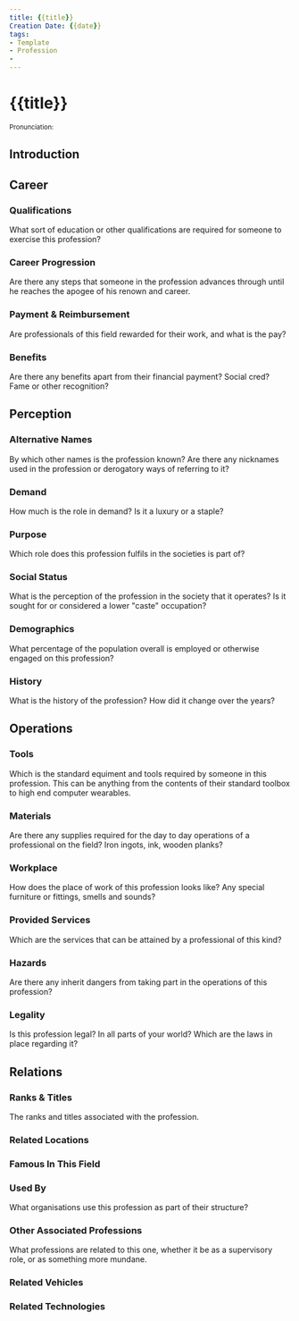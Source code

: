 ```yaml
---
title: {{title}}
Creation Date: {{date}}
tags:
- Template
- Profession
- 
---
```


# {{title}}
<small>Pronunciation:</small>
## Introduction
## Career
### Qualifications
What sort of education or other qualifications are required for someone to exercise this profession?
### Career Progression
Are there any steps that someone in the profession advances through until he reaches the apogee of his renown and career.
### Payment & Reimbursement
Are professionals of this field rewarded for their work, and what is the pay?
### Benefits
Are there any benefits apart from their financial payment? Social cred? Fame or other recognition?
## Perception
### Alternative Names
By which other names is the profession known? Are there any nicknames used in the profession or derogatory ways of referring to it?
### Demand
How much is the role in demand? Is it a luxury or a staple?
### Purpose
Which role does this profession fulfils in the societies is part of?
### Social Status
What is the perception of the profession in the society that it operates? Is it sought for or considered a lower "caste" occupation?
### Demographics
What percentage of the population overall is employed or otherwise engaged on this profession?
### History
What is the history of the profession? How did it change over the years?
## Operations
### Tools
Which is the standard equiment and tools required by someone in this profession. This can be anything from the contents of their standard toolbox to high end computer wearables.
### Materials
Are there any supplies required for the day to day operations of a professional on the field? Iron ingots, ink, wooden planks?
### Workplace
How does the place of work of this profession looks like? Any special furniture or fittings, smells and sounds?
### Provided Services
Which are the services that can be attained by a professional of this kind?
### Hazards
Are there any inherit dangers from taking part in the operations of this profession?
### Legality
Is this profession legal? In all parts of your world? Which are the laws in place regarding it?
## Relations
### Ranks & Titles
The ranks and titles associated with the profession.
### Related Locations
### Famous In This Field
### Used By
What organisations use this profession as part of their structure?
### Other Associated Professions
What professions are related to this one, whether it be as a supervisory role, or as something more mundane. 
### Related Vehicles
### Related Technologies